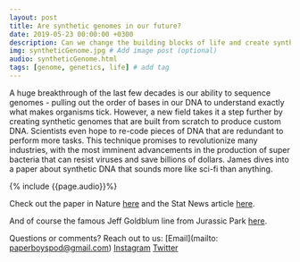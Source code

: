 ```yaml
---
layout: post
title: Are synthetic genomes in our future?
date: 2019-05-23 00:00:00 +0300
description: Can we change the building blocks of life and create synthetic organisms? # Add post description (shows up as description on social media posts)
img: syntheticGenome.jpg # Add image post (optional)
audio: syntheticGenome.html
tags: [genome, genetics, life] # add tag
---
```


A huge breakthrough of the last few decades is our ability to sequence genomes - pulling out the order of bases in our DNA to understand exactly what makes organisms tick. However, a new field takes it a step further by creating synthetic genomes that are built from scratch to produce custom DNA. Scientists even hope to re-code pieces of DNA that are redundant to perform more tasks. This technique promises to revolutionize many industries, with the most imminent advancements in the production of super bacteria that can resist viruses and save billions of dollars. James dives into a paper about synthetic DNA that sounds more like sci-fi than anything.

{% include {{page.audio}}%}

Check out the paper in Nature [here](https://www.nature.com/articles/s41586-019-1192-5) and the Stat News article [here](https://www.statnews.com/2019/05/15/recoded-bacteria-genome-made-from-scratch/).

And of course the famous Jeff Goldblum line from Jurassic Park [here](https://www.youtube.com/watch?v=dMjQ3hA9mEA).

Questions or comments? Reach out to us: [Email](mailto: paperboyspod@gmail.com) [Instagram](https://www.instagram.com/paperboyspod/) [Twitter](https://twitter.com/PaperBoysPod)
